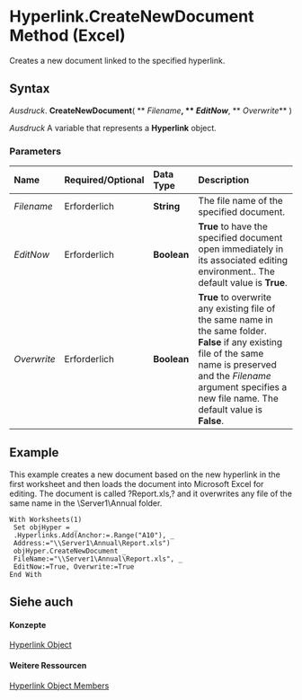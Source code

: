 
# Hyperlink.CreateNewDocument Method (Excel)

Creates a new document linked to the specified hyperlink.


## Syntax

 _Ausdruck_. **CreateNewDocument**( ** _Filename_**, ** _EditNow_**, ** _Overwrite_** )

 _Ausdruck_ A variable that represents a **Hyperlink** object.


### Parameters



|**Name**|**Required/Optional**|**Data Type**|**Description**|
|:-----|:-----|:-----|:-----|
| _Filename_|Erforderlich|**String**|The file name of the specified document.|
| _EditNow_|Erforderlich|**Boolean**|**True** to have the specified document open immediately in its associated editing environment.. The default value is **True**.|
| _Overwrite_|Erforderlich|**Boolean**|**True** to overwrite any existing file of the same name in the same folder. **False** if any existing file of the same name is preserved and the _Filename_ argument specifies a new file name. The default value is **False**.|

## Example

This example creates a new document based on the new hyperlink in the first worksheet and then loads the document into Microsoft Excel for editing. The document is called ?Report.xls,? and it overwrites any file of the same name in the \\Server1\Annual folder.


```
With Worksheets(1) 
 Set objHyper = _ 
 .Hyperlinks.Add(Anchor:=.Range("A10"), _ 
 Address:="\\Server1\Annual\Report.xls") 
 objHyper.CreateNewDocument _ 
 FileName:="\\Server1\Annual\Report.xls", _ 
 EditNow:=True, Overwrite:=True 
End With
```


## Siehe auch


#### Konzepte


[Hyperlink Object](8bdd2c2f-e6eb-a2f2-78c8-b597aa80ec05.md)
#### Weitere Ressourcen


[Hyperlink Object Members](http://msdn.microsoft.com/library/b0566d1c-404f-b79e-7770-e7189a1c817a%28Office.15%29.aspx)